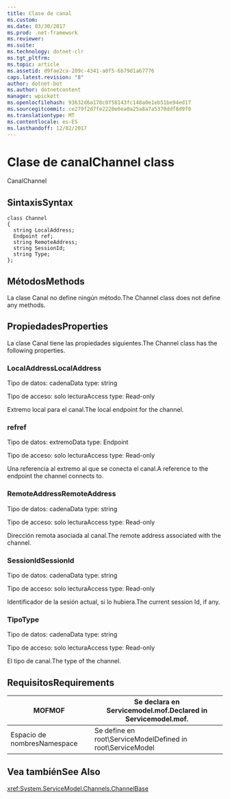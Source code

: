 ```yaml
---
title: Clase de canal
ms.custom: 
ms.date: 03/30/2017
ms.prod: .net-framework
ms.reviewer: 
ms.suite: 
ms.technology: dotnet-clr
ms.tgt_pltfrm: 
ms.topic: article
ms.assetid: d9fae2ca-209c-4341-a0f5-6b79d1a67776
caps.latest.revision: "8"
author: dotnet-bot
ms.author: dotnetcontent
manager: wpickett
ms.openlocfilehash: 93632d6a178c0f58143fc148a0e1eb51be94ed17
ms.sourcegitcommit: ce279f2d7fe2220e6ea0a25a8a7a5370ddf8d9f0
ms.translationtype: MT
ms.contentlocale: es-ES
ms.lasthandoff: 12/02/2017
---
```

# <a name="channel-class"></a><span data-ttu-id="9f5eb-102">Clase de canal</span><span class="sxs-lookup"><span data-stu-id="9f5eb-102">Channel class</span></span>
<span data-ttu-id="9f5eb-103">Canal</span><span class="sxs-lookup"><span data-stu-id="9f5eb-103">Channel</span></span>  
  
## <a name="syntax"></a><span data-ttu-id="9f5eb-104">Sintaxis</span><span class="sxs-lookup"><span data-stu-id="9f5eb-104">Syntax</span></span>  
  
```  
class Channel  
{  
  string LocalAddress;  
  Endpoint ref;  
  string RemoteAddress;  
  string SessionId;  
  string Type;  
};  
```  
  
## <a name="methods"></a><span data-ttu-id="9f5eb-105">Métodos</span><span class="sxs-lookup"><span data-stu-id="9f5eb-105">Methods</span></span>  
 <span data-ttu-id="9f5eb-106">La clase Canal no define ningún método.</span><span class="sxs-lookup"><span data-stu-id="9f5eb-106">The Channel class does not define any methods.</span></span>  
  
## <a name="properties"></a><span data-ttu-id="9f5eb-107">Propiedades</span><span class="sxs-lookup"><span data-stu-id="9f5eb-107">Properties</span></span>  
 <span data-ttu-id="9f5eb-108">La clase Canal tiene las propiedades siguientes.</span><span class="sxs-lookup"><span data-stu-id="9f5eb-108">The Channel class has the following properties.</span></span>  
  
### <a name="localaddress"></a><span data-ttu-id="9f5eb-109">LocalAddress</span><span class="sxs-lookup"><span data-stu-id="9f5eb-109">LocalAddress</span></span>  
 <span data-ttu-id="9f5eb-110">Tipo de datos: cadena</span><span class="sxs-lookup"><span data-stu-id="9f5eb-110">Data type: string</span></span>  
  
 <span data-ttu-id="9f5eb-111">Tipo de acceso: solo lectura</span><span class="sxs-lookup"><span data-stu-id="9f5eb-111">Access type: Read-only</span></span>  
  
 <span data-ttu-id="9f5eb-112">Extremo local para el canal.</span><span class="sxs-lookup"><span data-stu-id="9f5eb-112">The local endpoint for the channel.</span></span>  
  
### <a name="ref"></a><span data-ttu-id="9f5eb-113">ref</span><span class="sxs-lookup"><span data-stu-id="9f5eb-113">ref</span></span>  
 <span data-ttu-id="9f5eb-114">Tipo de datos: extremo</span><span class="sxs-lookup"><span data-stu-id="9f5eb-114">Data type: Endpoint</span></span>  
  
 <span data-ttu-id="9f5eb-115">Tipo de acceso: solo lectura</span><span class="sxs-lookup"><span data-stu-id="9f5eb-115">Access type: Read-only</span></span>  
  
 <span data-ttu-id="9f5eb-116">Una referencia al extremo al que se conecta el canal.</span><span class="sxs-lookup"><span data-stu-id="9f5eb-116">A reference to the endpoint the channel connects to.</span></span>  
  
### <a name="remoteaddress"></a><span data-ttu-id="9f5eb-117">RemoteAddress</span><span class="sxs-lookup"><span data-stu-id="9f5eb-117">RemoteAddress</span></span>  
 <span data-ttu-id="9f5eb-118">Tipo de datos: cadena</span><span class="sxs-lookup"><span data-stu-id="9f5eb-118">Data type: string</span></span>  
  
 <span data-ttu-id="9f5eb-119">Tipo de acceso: solo lectura</span><span class="sxs-lookup"><span data-stu-id="9f5eb-119">Access type: Read-only</span></span>  
  
 <span data-ttu-id="9f5eb-120">Dirección remota asociada al canal.</span><span class="sxs-lookup"><span data-stu-id="9f5eb-120">The remote address associated with the channel.</span></span>  
  
### <a name="sessionid"></a><span data-ttu-id="9f5eb-121">SessionId</span><span class="sxs-lookup"><span data-stu-id="9f5eb-121">SessionId</span></span>  
 <span data-ttu-id="9f5eb-122">Tipo de datos: cadena</span><span class="sxs-lookup"><span data-stu-id="9f5eb-122">Data type: string</span></span>  
  
 <span data-ttu-id="9f5eb-123">Tipo de acceso: solo lectura</span><span class="sxs-lookup"><span data-stu-id="9f5eb-123">Access type: Read-only</span></span>  
  
 <span data-ttu-id="9f5eb-124">Identificador de la sesión actual, si lo hubiera.</span><span class="sxs-lookup"><span data-stu-id="9f5eb-124">The current session Id, if any.</span></span>  
  
### <a name="type"></a><span data-ttu-id="9f5eb-125">Tipo</span><span class="sxs-lookup"><span data-stu-id="9f5eb-125">Type</span></span>  
 <span data-ttu-id="9f5eb-126">Tipo de datos: cadena</span><span class="sxs-lookup"><span data-stu-id="9f5eb-126">Data type: string</span></span>  
  
 <span data-ttu-id="9f5eb-127">Tipo de acceso: solo lectura</span><span class="sxs-lookup"><span data-stu-id="9f5eb-127">Access type: Read-only</span></span>  
  
 <span data-ttu-id="9f5eb-128">El tipo de canal.</span><span class="sxs-lookup"><span data-stu-id="9f5eb-128">The type of the channel.</span></span>  
  
## <a name="requirements"></a><span data-ttu-id="9f5eb-129">Requisitos</span><span class="sxs-lookup"><span data-stu-id="9f5eb-129">Requirements</span></span>  
  
|<span data-ttu-id="9f5eb-130">MOF</span><span class="sxs-lookup"><span data-stu-id="9f5eb-130">MOF</span></span>|<span data-ttu-id="9f5eb-131">Se declara en Servicemodel.mof.</span><span class="sxs-lookup"><span data-stu-id="9f5eb-131">Declared in Servicemodel.mof.</span></span>|  
|---------|-----------------------------------|  
|<span data-ttu-id="9f5eb-132">Espacio de nombres</span><span class="sxs-lookup"><span data-stu-id="9f5eb-132">Namespace</span></span>|<span data-ttu-id="9f5eb-133">Se define en root\ServiceModel</span><span class="sxs-lookup"><span data-stu-id="9f5eb-133">Defined in root\ServiceModel</span></span>|  
  
## <a name="see-also"></a><span data-ttu-id="9f5eb-134">Vea también</span><span class="sxs-lookup"><span data-stu-id="9f5eb-134">See Also</span></span>  
 <xref:System.ServiceModel.Channels.ChannelBase>
